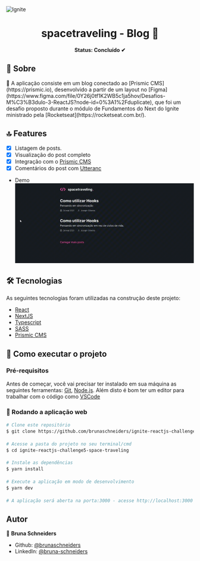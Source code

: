 <img alt="Ignite" src="https://www.notion.so/image/https%3A%2F%2Fs3-us-west-2.amazonaws.com%2Fsecure.notion-static.com%2F2fbacb7a-e460-44a3-8fc5-e66f96dae148%2Fcover-reactjs.png?table=block&id=57692167-7879-4019-a83f-544e79167b12&width=2560&userId=ea77c6a2-2649-4d12-bc25-b4ef60ba5ead&cache=v2" />

<h1 align="center">spacetraveling - Blog  👋</h1>

<p align="center"><b>Status: Concluído ✔</b></p>

## 📄 Sobre

<p> 🚀 A aplicação consiste em um blog conectado ao [Prismic CMS](https://prismic.io), desenvolvido a partir de um layout no [Figma](https://www.figma.com/file/0Y26j0tf1K2WB5c1ja5hov/Desafios-M%C3%B3dulo-3-ReactJS?node-id=0%3A1%2Fduplicate), que foi um desafio proposto durante o módulo de Fundamentos do Next do Ignite ministrado pela [Rocketseat](https://rocketseat.com.br/).</p>

## 🔝 Features

- [x] Listagem de posts.
- [x] Visualização do post completo
- [x] Integração com o [Prismic CMS](https://prismic.io)
- [x] Comentários do post com [Utteranc](https://utteranc.es/)

- Demo
  ![](demo.gif)

## 🛠 Tecnologias

As seguintes tecnologias foram utilizadas na construção deste projeto:

- [React](https://pt-br.reactjs.org/)
- [NextJS](https://nextjs.org/)
- [Typescript](https://www.typescriptlang.org/)
- [SASS](https://sass-lang.com/)
- [Prismic CMS](https://prismic.io/)

## 🚀 Como executar o projeto

### Pré-requisitos

Antes de começar, você vai precisar ter instalado em sua máquina as seguintes ferramentas:
[Git](https://git-scm.com), [Node.js](https://nodejs.org/en/).
Além disto é bom ter um editor para trabalhar com o código como [VSCode](https://code.visualstudio.com/)

### 🧭 Rodando a aplicação web

```bash
# Clone este repositório
$ git clone https://github.com/brunaschneiders/ignite-reactjs-challenge5-space-traveling.git

# Acesse a pasta do projeto no seu terminal/cmd
$ cd ignite-reactjs-challenge5-space-traveling

# Instale as dependências
$ yarn install

# Execute a aplicação em modo de desenvolvimento
$ yarn dev

# A aplicação será aberta na porta:3000 - acesse http://localhost:3000
```

## Autor

👤 **Bruna Schneiders**

- Github: [@brunaschneiders](https://github.com/brunaschneiders)
- LinkedIn: [@bruna-schneiders](https://linkedin.com/in/bruna-schneiders)
